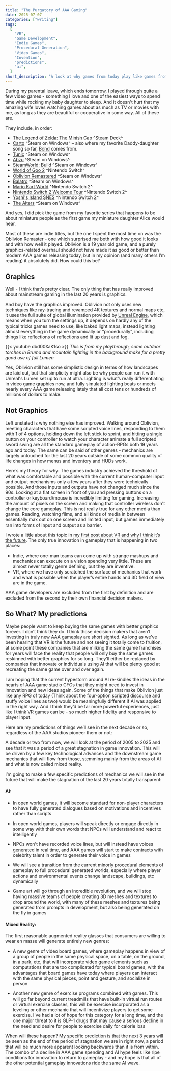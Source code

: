 ```yaml
---
title: "The Purgatory of AAA Gaming"
date: 2025-07-07
categories: ["writing"]
tags:
  [
    "VR",
    "Game Development",
    "Indie Games",
    "Procedural Generation",
    "Video Games",
    "Invention",
    "predictions",
    "ai",
  ]
short_description: "A look at why games from today play like games from 20 years ago"
---
```


During my parental leave, which ends tomorrow, I played through quite a few video games - something I love and one of the easiest ways to spend time while rocking my baby daughter to sleep. And it doesn't hurt that my amazing wife loves watching games about as much as TV or movies with me, as long as they are beautiful or cooperative in some way. All of these are.

They include, in order:

<!--more-->

- [The Legend of Zelda: The Minish Cap](https://en.wikipedia.org/wiki/The_Legend_of_Zelda:_The_Minish_Cap) ^Steam Deck^
- [Carto](https://store.steampowered.com/app/1172450/Carto/) ^Steam on Windows^ – also where my favorite Daddy-daughter song so far, [Bond](https://open.spotify.com/track/669Y0Jq6EBlsvToJ6AeUNz?si=1b321f505f4e4f8c) comes from.
- [Tunic](https://store.steampowered.com/app/553420/TUNIC/) ^Steam on Windows^
- [Abzu](https://store.steampowered.com/app/384190/ABZU/) ^Steam on Windows^
- [SteamWorld: Build](https://store.steampowered.com/app/2134770/SteamWorld_Build/) ^Steam on Windows^
- [World of Goo 2](https://www.nintendo.com/us/store/products/world-of-goo-2-switch/) ^Nintendo Switch^
- [Oblivion Remastered](https://store.steampowered.com/app/2623190/The_Elder_Scrolls_IV_Oblivion_Remastered/) ^Steam on Windows^
- [Balatro](https://store.steampowered.com/app/2379780/Balatro/) ^Steam on Windows^
- [Mario Kart World](https://www.nintendo.com/us/store/products/mario-kart-world-switch-2/) ^Nintendo Switch 2^
- [Nintendo Switch 2 Welcome Tour](https://www.nintendo.com/us/store/products/nintendo-switch-2-welcome-tour-switch-2/) ^Nintendo Switch 2^
- [Yoshi's Island SNES](https://en.wikipedia.org/wiki/Yoshi%27s_Island) ^Nintendo Switch 2^
- [The Alters](https://store.steampowered.com/app/1601570/The_Alters/) ^Steam on Windows^

And yes, I did pick the game from my favorite series that happens to be about miniature people as the first game my miniature daughter Alice would hear.

Most of these are indie titles, but the one I spent the most time on was the Oblivion Remaster - one which surprised me both with how good it looks and with how well it played. Oblivion is a 19 year old game, and a purely graphics-related overhaul should not have made it as good or better than modern AAA games releasing today, but in my opinion (and many others I’m reading) it absolutely did. How could this be?

## Graphics

Well - I think that’s pretty clear. The only thing that has really improved about mainstream gaming in the last 20 years is graphics.

And boy have the graphics improved. Oblivion not only uses new techniques like ray-tracing and revamped 4K textures and normal maps etc, it uses the full suite of global illumination provided by [Unreal Engine](https://dev.epicgames.com/documentation/en-us/unreal-engine/lumen-global-illumination-and-reflections-in-unreal-engine), which means when you turn the settings up, it depends on hardly any of the typical tricks games need to use, like baked light maps, instead lighting almost everything in the game dynamically or “procedurally”, including things like reflections of reflections and lit up dust and fog.

{{< youtube dbd00XaK1so >}}
_This is from my playthrough, some outdoor torches in Bruma and mountain lighting in the background make for a pretty good use of full Lumen_

Yes, Oblivion still has some simplistic design in terms of how landscapes are laid out, but that simplicity might also be why people can run it with Unreal's Lumen set up to run at ultra. Lighting is what’s really differentiating in video game graphics now, and fully simulated lighting beats or meets nearly every AAA game releasing lately that all cost tens or hundreds of millions of dollars to make.

## Not Graphics

Left unstated is why nothing else has improved. Walking around Oblivion, meeting characters that have some scripted voice lines, responding to them with 1 of 4 options, holding down the left stick to sprint, and hitting a single button on your controller to watch your character animate a full scripted sword swing are all the standard gameplay of action-RPGs both 19 years ago and today. The same can be said of other genres - mechanics are largely untouched for the last 20 years outside of some common quality of life changes in how menus and inventory and HUDs work.

Here’s my theory for why: The games industry achieved the threshold of what was comfortable and possible with the current human-computer input and output mechanisms only a few years after they were technically possible. And those inputs and outputs have not changed much since the 90s. Looking at a flat screen in front of you and pressing buttons on a controller or keyboard/mouse is incredibly limiting for gaming. Increasing the amount of pixels on the screen and making that controller wireless don't change the core gameplay. This is not really true for any other media than games. Reading, watching films, and all kinds of media in between essentially max out on one screen and limited input, but games immediately ran into forms of input and output as a barrier.

I wrote a little about this topic in [my first post about VR and why I think it’s the future](/social-media-is-antisocial). The only true innovation in gameplay that is happening in two places:

- Indie, where one-man teams can come up with strange mashups and mechanics can execute on a vision spending very little. These are almost never totally genre defining, but they are inventive.
- VR, where we have only scratched the surface of mechanics that work and what is possible when the player’s entire hands and 3D field of view are in the game.

AAA game developers are excluded from the first by definition and are excluded from the second by their own financial decision makers.

## So What? My predictions

Maybe people want to keep buying the same games with better graphics forever. I don’t think they do. I think those decision makers that aren’t investing in truly new AAA gameplay are short sighted. As long as we’ve been hearing that VR is the future and not seeing it totally come to fruition, at some point these companies that are milking the same game franchises for years will face the reality that people will only buy the same games reskinned with better graphics for so long. They’ll either be replaced by companies that innovate or individuals using AI that will be plenty good at recreating the same game over and over again.

I am hoping that the current hypestorm around AI re-kindles the ideas in the hearts of AAA game studio CFOs that they might need to invest in innovation and new ideas again. Some of the things that make Oblivion just like any RPG of today (Think about the four-option scripted discourse and stuffy voice lines as two) would be meaningfully different if AI was applied in the right way. And I think they’d be far more powerful experiences, just like I think VR games can be - so much higher fidelity and responsive to player input.

Here are my predictions of things we’ll see in the next decade or so, regardless of the AAA studios pioneer them or not:

A decade or two from now, we will look at the period of 2005 to 2025 and see that it was a period of a great stagnation in game innovation. This will be driven by a few key technological advances and the downstream game mechanics that will flow from those, stemming mainly from the areas of AI and what is now called mixed reality.

I’m going to make a few specific predictions of mechanics we will see in the future that will make the stagnation of the last 20 years totally transparent:

#### AI:

- In open world games, it will become standard for non-player characters to have fully generated dialogues based on motivations and incentives rather than scripts

- In open world games, players will speak directly or engage directly in some way with their own words that NPCs will understand and react to intelligently

- NPCs won't have recorded voice lines, but will instead have voices generated in real time, and AAA games will start to make contracts with celebrity talent in order to generate their voice in games

- We will see a transition from the current minorly procedural elements of gameplay to full procedural generated worlds, especially where player actions and environmental events change landscape, buildings, etc dynamically

- Game art will go through an incredible revolution, and we will stop having massive teams of people creating 3D meshes and textures to drop around the world, with many of these meshes and textures being generated from prompts in development, but also being generated on the fly in games

#### Mixed Reality:

The first reasonable augmented reality glasses that consumers are willing to wear en masse will generate entirely new genres:

- A new genre of video board games, where gameplay happens in view of a group of people in the same physical space, on a table, on the ground, in a park, etc, that will incorporate video game elements such as computations that are too complicated for typical board games, with the advantages that board games have today where players can interact with the same physical pieces, point and gesture, and socialize in person

- Another new genre of exercise programs combined with games. This will go far beyond current treadmills that have built-in virtual run routes or virtual exercise classes, this will be exercise incorporated as a leveling or other mechanic that will incentivize players to get some exercise. I've had a lot of hope for this category for a long time, and the one major threat to it is GLP-1 drugs that may cause a serious decline in the need and desire for people to exercise daily for calorie loss

When will these happen? My specific prediction is that the next 3 years will be seen as the end of the period of stagnation we are in right now, a period that will be much more apparent looking backwards than it is from within. The combo of a decline in AAA game spending and AI hype feels like ripe conditions for innovation to return to gameplay - and my hope is that all of the other potential gameplay innovations ride the same AI wave.
